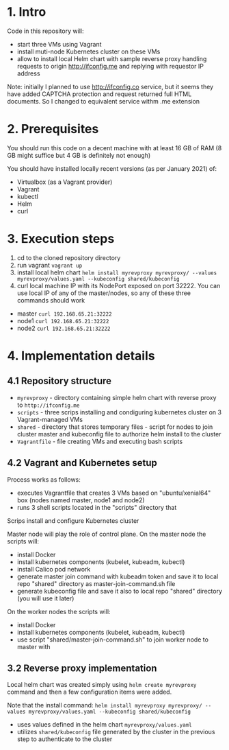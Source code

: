 # 1. Intro

Code in this repository will:
- start three VMs using Vagrant
- install muti-node Kubernetes cluster on these VMs
- allow to install local Helm chart with sample reverse proxy handling requests to origin http://ifconfig.me and replying with requestor IP address

Note: initially I planned to use http://ifconfig.co service, but it seems they have added CAPTCHA protection and request returned full HTML documents. So I changed to equivalent service withm .me extension

# 2. Prerequisites
You should run this code on a decent machine with at least 16 GB of RAM (8 GB might suffice but 4 GB is definitely not enough)

You should have installed locally recent versions (as per January 2021) of:
- Virtualbox (as a Vagrant provider)
- Vagrant
- kubectl
- Helm
- curl

# 3. Execution steps
1. cd to the cloned repository directory
2. run vagrant `vagrant up`
3. install local helm chart `helm install myrevproxy myrevproxy/ --values myrevproxy/values.yaml --kubeconfig shared/kubeconfig`
4. curl local machine IP with its NodePort exposed on port 32222. You can use local IP of any of the master/nodes, so any of these three commands should work
- master `curl 192.168.65.21:32222`
- node1 `curl 192.168.65.21:32222`
- node2 `curl 192.168.65.21:32222`
# 4. Implementation details 
## 4.1 Repository structure
- `myrevproxy` - directory containing simple helm chart with reverse proxy to `http://ifconfig.me`
- `scripts` - three scrips installing and condiguring kubernetes cluster on 3 Vagrant-managed VMs
- `shared` - directory that stores temporary files - script for nodes to join cluster master and kubeconfig file to authorize helm install to the cluster
- `Vagrantfile` - file creating VMs and executing bash scripts

## 4.2 Vagrant and Kubernetes setup

Process works as follows: 
- executes Vagrantfile that creates 3 VMs based on "ubuntu/xenial64" box (nodes named master, node1 and node2) 
- runs 3 shell scripts located in the "scripts" directory that

Scrips install and configure Kubernetes cluster

Master node will play the role of control plane. On the master node the scripts will:
- install Docker
- install kubernetes components (kubelet, kubeadm, kubectl)
- install Calico pod network
- generate master join command with kubeadm token and save it to local repo "shared" directory as master-join-command.sh file
- generate kubeconfig file and save it also to local repo "shared" directory (you will use it later)

On the worker nodes the scripts will:
- install Docker
- install kubernetes components (kubelet, kubeadm, kubectl)
- use script "shared/master-join-command.sh" to join worker node to master with 
## 3.2 Reverse proxy implementation
Local helm chart was created simply using `helm create myrevproxy` command and then a few configuration items were added.

Note that the install command:
`helm install myrevproxy myrevproxy/ --values myrevproxy/values.yaml --kubeconfig shared/kubeconfig`

- uses values defined in the helm chart `myrevproxy/values.yaml`
- utilizes `shared/kubeconfig` file generated by the cluster in the previous step to authenticate to the cluster
